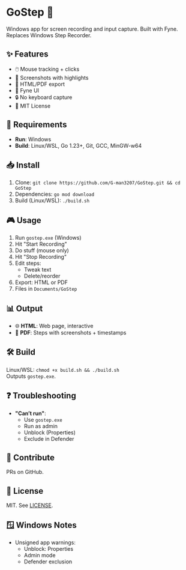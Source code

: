 # GoStep 🎥

Windows app for screen recording and input capture. Built with Fyne. Replaces Windows Step Recorder.

## ✨ Features

- 🖱️ Mouse tracking + clicks  
- 📸 Screenshots with highlights  
- 📄 HTML/PDF export  
- 🎨 Fyne UI  
- 🔒 No keyboard capture  
- 📜 MIT License  

## 🔧 Requirements

- **Run**: Windows  
- **Build**: Linux/WSL, Go 1.23+, Git, GCC, MinGW-w64  

## 📥 Install

1. Clone: `git clone https://github.com/G-man3207/GoStep.git && cd GoStep`  
2. Dependencies: `go mod download`  
3. Build (Linux/WSL): `./build.sh`  

## 🎮 Usage

1. Run `gostep.exe` (Windows)  
2. Hit "Start Recording"  
3. Do stuff (mouse only)  
4. Hit "Stop Recording"  
5. Edit steps:  
   - Tweak text  
   - Delete/reorder  
6. Export: HTML or PDF  
7. Files in `Documents/GoStep`  

## 📊 Output

- 🌐 **HTML**: Web page, interactive  
- 📑 **PDF**: Steps with screenshots + timestamps  

## 🛠️ Build

Linux/WSL: `chmod +x build.sh && ./build.sh`  
Outputs `gostep.exe`.  

## ❓ Troubleshooting

- **"Can’t run"**:  
  - Use `gostep.exe`  
  - Run as admin  
  - Unblock (Properties)  
  - Exclude in Defender  

## 🤝 Contribute

PRs on GitHub.  

## 📜 License

MIT. See [LICENSE](LICENSE).  

## 🪟 Windows Notes

- Unsigned app warnings:  
  - Unblock: Properties  
  - Admin mode  
  - Defender exclusion  
